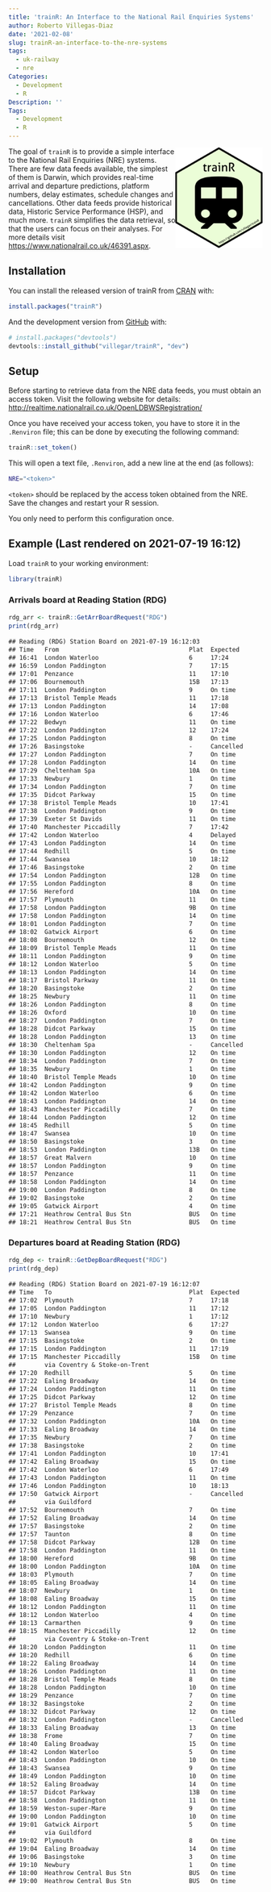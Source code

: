 ```yaml
---
title: 'trainR: An Interface to the National Rail Enquiries Systems'
author: Roberto Villegas-Diaz
date: '2021-02-08'
slug: trainR-an-interface-to-the-nre-systems
tags:
  - uk-railway
  - nre
Categories:
  - Development
  - R
Description: ''
Tags:
  - Development
  - R
---
```


<img src="https://raw.githubusercontent.com/villegar/trainR/main/inst/images/logo.png" alt="logo" align="right" height=200px/>

The goal of `trainR` is to provide a simple interface to the 
National Rail Enquiries (NRE) systems. There are few data feeds 
available, the simplest of them is Darwin, which provides real-time 
arrival and departure predictions, platform numbers, delay estimates, 
schedule changes and cancellations. Other data feeds provide historical 
data, Historic Service Performance (HSP), and much more. `trainR` 
simplifies the data retrieval, so that the users can focus on their 
analyses. For more details visit 
https://www.nationalrail.co.uk/46391.aspx.

## Installation

You can install the released version of trainR from [CRAN](https://CRAN.R-project.org) with:

``` r
install.packages("trainR")
```

And the development version from [GitHub](https://github.com/) with:

``` r
# install.packages("devtools")
devtools::install_github("villegar/trainR", "dev")
```

## Setup
Before starting to retrieve data from the NRE data feeds, you must obtain an access token. 
Visit the following website for details: http://realtime.nationalrail.co.uk/OpenLDBWSRegistration/

Once you have received your access token, you have to store it in the `.Renviron` file; this can be 
done by executing the following command:


```r
trainR::set_token()
```

This will open a text file, `.Renviron`, add a new line at the end (as follows):

```bash
NRE="<token>"
```

`<token>` should be replaced by the access token obtained from the NRE. Save the changes and restart 
your R session.

You only need to perform this configuration once.

## Example (Last rendered on 2021-07-19 16:12)

Load `trainR` to your working environment:

```r
library(trainR)
```

### Arrivals board at Reading Station (RDG)


```r
rdg_arr <- trainR::GetArrBoardRequest("RDG")
print(rdg_arr)
```

```
## Reading (RDG) Station Board on 2021-07-19 16:12:03
## Time   From                                    Plat  Expected
## 16:41  London Waterloo                         6     17:24
## 16:59  London Paddington                       7     17:15
## 17:01  Penzance                                11    17:10
## 17:06  Bournemouth                             15B   17:13
## 17:11  London Paddington                       9     On time
## 17:13  Bristol Temple Meads                    11    17:18
## 17:13  London Paddington                       14    17:08
## 17:16  London Waterloo                         6     17:46
## 17:22  Bedwyn                                  11    On time
## 17:22  London Paddington                       12    17:24
## 17:25  London Paddington                       8     On time
## 17:26  Basingstoke                             -     Cancelled
## 17:27  London Paddington                       7     On time
## 17:28  London Paddington                       14    On time
## 17:29  Cheltenham Spa                          10A   On time
## 17:33  Newbury                                 1     On time
## 17:34  London Paddington                       7     On time
## 17:35  Didcot Parkway                          15    On time
## 17:38  Bristol Temple Meads                    10    17:41
## 17:38  London Paddington                       9     On time
## 17:39  Exeter St Davids                        11    On time
## 17:40  Manchester Piccadilly                   7     17:42
## 17:42  London Waterloo                         4     Delayed
## 17:43  London Paddington                       14    On time
## 17:44  Redhill                                 5     On time
## 17:44  Swansea                                 10    18:12
## 17:46  Basingstoke                             2     On time
## 17:54  London Paddington                       12B   On time
## 17:55  London Paddington                       8     On time
## 17:56  Hereford                                10A   On time
## 17:57  Plymouth                                11    On time
## 17:58  London Paddington                       9B    On time
## 17:58  London Paddington                       14    On time
## 18:01  London Paddington                       7     On time
## 18:02  Gatwick Airport                         6     On time
## 18:08  Bournemouth                             12    On time
## 18:09  Bristol Temple Meads                    11    On time
## 18:11  London Paddington                       9     On time
## 18:12  London Waterloo                         5     On time
## 18:13  London Paddington                       14    On time
## 18:17  Bristol Parkway                         11    On time
## 18:20  Basingstoke                             2     On time
## 18:25  Newbury                                 11    On time
## 18:26  London Paddington                       8     On time
## 18:26  Oxford                                  10    On time
## 18:27  London Paddington                       7     On time
## 18:28  Didcot Parkway                          15    On time
## 18:28  London Paddington                       13    On time
## 18:30  Cheltenham Spa                          -     Cancelled
## 18:30  London Paddington                       12    On time
## 18:34  London Paddington                       7     On time
## 18:35  Newbury                                 1     On time
## 18:40  Bristol Temple Meads                    10    On time
## 18:42  London Paddington                       9     On time
## 18:42  London Waterloo                         6     On time
## 18:43  London Paddington                       14    On time
## 18:43  Manchester Piccadilly                   7     On time
## 18:44  London Paddington                       12    On time
## 18:45  Redhill                                 5     On time
## 18:47  Swansea                                 10    On time
## 18:50  Basingstoke                             3     On time
## 18:53  London Paddington                       13B   On time
## 18:57  Great Malvern                           10    On time
## 18:57  London Paddington                       9     On time
## 18:57  Penzance                                11    On time
## 18:58  London Paddington                       14    On time
## 19:00  London Paddington                       8     On time
## 19:02  Basingstoke                             2     On time
## 19:05  Gatwick Airport                         4     On time
## 17:21  Heathrow Central Bus Stn                BUS   On time
## 18:21  Heathrow Central Bus Stn                BUS   On time
```

### Departures board at Reading Station (RDG)


```r
rdg_dep <- trainR::GetDepBoardRequest("RDG")
print(rdg_dep)
```

```
## Reading (RDG) Station Board on 2021-07-19 16:12:07
## Time   To                                      Plat  Expected
## 17:02  Plymouth                                7     17:18
## 17:05  London Paddington                       11    17:12
## 17:10  Newbury                                 1     17:12
## 17:12  London Waterloo                         6     17:27
## 17:13  Swansea                                 9     On time
## 17:15  Basingstoke                             2     On time
## 17:15  London Paddington                       11    17:19
## 17:15  Manchester Piccadilly                   15B   On time
##        via Coventry & Stoke-on-Trent           
## 17:20  Redhill                                 5     On time
## 17:22  Ealing Broadway                         14    On time
## 17:24  London Paddington                       11    On time
## 17:25  Didcot Parkway                          12    On time
## 17:27  Bristol Temple Meads                    8     On time
## 17:29  Penzance                                7     On time
## 17:32  London Paddington                       10A   On time
## 17:33  Ealing Broadway                         14    On time
## 17:35  Newbury                                 7     On time
## 17:38  Basingstoke                             2     On time
## 17:41  London Paddington                       10    17:41
## 17:42  Ealing Broadway                         15    On time
## 17:42  London Waterloo                         6     17:49
## 17:43  London Paddington                       11    On time
## 17:46  London Paddington                       10    18:13
## 17:50  Gatwick Airport                         -     Cancelled
##        via Guildford                           
## 17:52  Bournemouth                             7     On time
## 17:52  Ealing Broadway                         14    On time
## 17:57  Basingstoke                             2     On time
## 17:57  Taunton                                 8     On time
## 17:58  Didcot Parkway                          12B   On time
## 17:58  London Paddington                       11    On time
## 18:00  Hereford                                9B    On time
## 18:00  London Paddington                       10A   On time
## 18:03  Plymouth                                7     On time
## 18:05  Ealing Broadway                         14    On time
## 18:07  Newbury                                 1     On time
## 18:08  Ealing Broadway                         15    On time
## 18:12  London Paddington                       11    On time
## 18:12  London Waterloo                         4     On time
## 18:13  Carmarthen                              9     On time
## 18:15  Manchester Piccadilly                   12    On time
##        via Coventry & Stoke-on-Trent           
## 18:20  London Paddington                       11    On time
## 18:20  Redhill                                 6     On time
## 18:22  Ealing Broadway                         14    On time
## 18:26  London Paddington                       11    On time
## 18:28  Bristol Temple Meads                    8     On time
## 18:28  London Paddington                       10    On time
## 18:29  Penzance                                7     On time
## 18:32  Basingstoke                             2     On time
## 18:32  Didcot Parkway                          12    On time
## 18:32  London Paddington                       -     Cancelled
## 18:33  Ealing Broadway                         13    On time
## 18:38  Frome                                   7     On time
## 18:40  Ealing Broadway                         15    On time
## 18:42  London Waterloo                         5     On time
## 18:43  London Paddington                       10    On time
## 18:43  Swansea                                 9     On time
## 18:49  London Paddington                       10    On time
## 18:52  Ealing Broadway                         14    On time
## 18:57  Didcot Parkway                          13B   On time
## 18:58  London Paddington                       11    On time
## 18:59  Weston-super-Mare                       9     On time
## 19:00  London Paddington                       10    On time
## 19:01  Gatwick Airport                         5     On time
##        via Guildford                           
## 19:02  Plymouth                                8     On time
## 19:04  Ealing Broadway                         14    On time
## 19:06  Basingstoke                             3     On time
## 19:10  Newbury                                 1     On time
## 18:00  Heathrow Central Bus Stn                BUS   On time
## 19:00  Heathrow Central Bus Stn                BUS   On time
```
